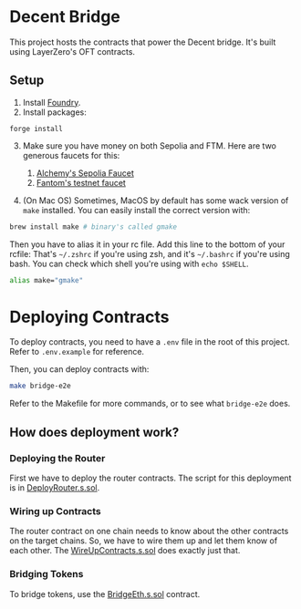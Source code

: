 # Decent Bridge

This project hosts the contracts that power the Decent bridge. It's built
using LayerZero's OFT contracts.

## Setup

1. Install [Foundry](https://book.getfoundry.sh/getting-started/installation#using-foundryup).
2. Install packages:

```
forge install
```

3. Make sure you have money on both Sepolia and FTM. Here are two generous
   faucets for this:

   1. [Alchemy's Sepolia Faucet](https://sepoliafaucet.com/)
   2. [Fantom's testnet faucet](https://faucet.fantom.network/)

4. (On Mac OS) Sometimes, MacOS by default has some wack version of
   `make` installed. You can easily install the correct version with:

```bash
brew install make # binary's called gmake
```

Then you have to alias it in your rc file. Add this line to the bottom of
your rcfile: That's `~/.zshrc` if you're using zsh, and it's `~/.bashrc` if
you're using bash. You can check which shell you're using with `echo $SHELL`.

```bash
alias make="gmake"
```

# Deploying Contracts

To deploy contracts, you need to have a `.env` file in the root of this
project. Refer to `.env.example` for reference.

Then, you can deploy contracts with:

```bash
make bridge-e2e
```

Refer to the Makefile for more commands, or to see what `bridge-e2e`
does.

## How does deployment work?

### Deploying the Router

First we have to deploy the router contracts. The script for this deployment
is in [DeployRouter.s.sol](./script/Scripts.s.sol).

### Wiring up Contracts

The router contract on one chain needs to know about the other contracts
on the target chains. So, we have to wire them up and let them know of
each other. The [WireUpContracts.s.sol](./script/WireUpContracts.s.sol)
does exactly just that.

### Bridging Tokens

To bridge tokens, use the [BridgeEth.s.sol](./script/Bridge.s.sol) contract.
